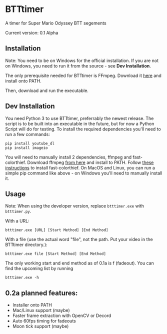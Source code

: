 # BTTtimer
A timer for Super Mario Odyssey BTT segements

Current version: 0.1 Alpha

## Installation
Note: You need to be on Windows for the official installation. If you are not on Windows, you need to run it from the source - see **Dev Installation**.

The only prerequisite needed for BTTtimer is FFmpeg. Download it [here](https://github.com/BtbN/FFmpeg-Builds/releases) and install onto PATH.

Then, download and run the executable. 

## Dev Installation
You need Python 3 to use BTTtimer, preferrably the newest release.
The script is to be built into an executable in the future, but for now a Python Script will do for testing.
To install the required dependencies you'll need to run a few commands:
```
pip install youtube_dl
pip install imageio
```
You will need to manually install 2 dependencies, ffmpeg and fast-colorthief.
Download ffmpeg [from here](https://ffmpeg.org/download.html) and install to PATH.
Follow [these instructions](https://github.com/bedapisl/fast-colorthief) to install fast-colorthief. On MacOS and Linux, you can run a simple pip command like above - on Windows you'll need to manually install it.

## Usage
Note: When using the developer version, replace `btttimer.exe` with `btttimer.py`.

With a URL:
```
btttimer.exe [URL] [Start Method] [End Method]
```

With a file (use the actual word "file", not the path. Put your video in the BTTtimer directory.):
```
btttimer.exe file [Start Method] [End Method]
```

The only working start and end method as of 0.1a is f (fadeout). You can find the upcoming list by running
```
btttimer.exe -h
```

## 0.2a planned features:
- Installer onto PATH
- Mac/Linux support (maybe)
- Faster frame extraction with OpenCV or Decord
- Auto 60fps timing for fadeouts
- Moon tick support (maybe)
